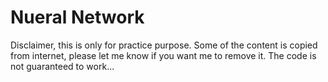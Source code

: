 # Nueral Network

Disclaimer, this is only for practice purpose. Some of the content is copied from internet, please let me know if you want me to remove it.
The code is not guaranteed to work...

